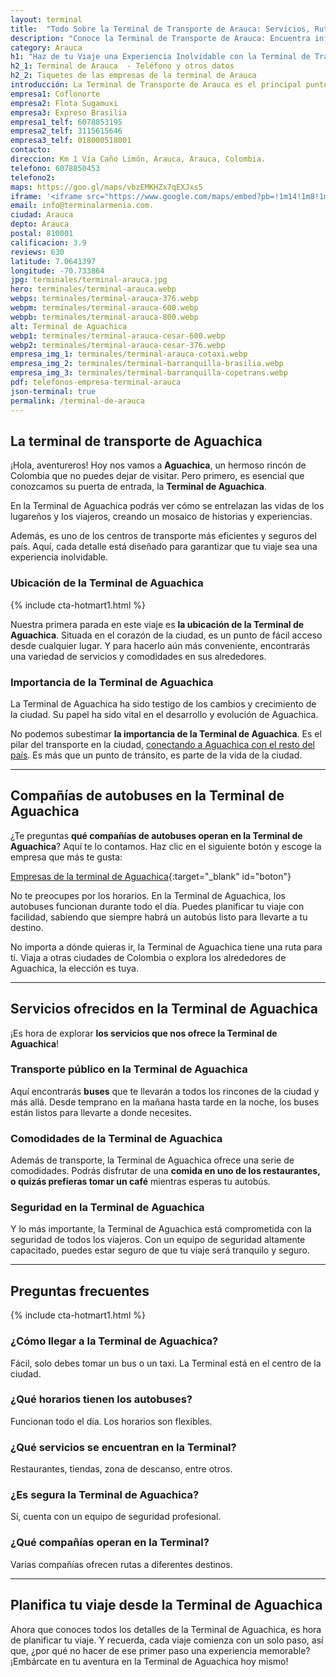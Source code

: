 ```yaml
---
layout: terminal
title:  "Todo Sobre la Terminal de Transporte de Arauca: Servicios, Rutas y Más"
description: "Conoce la Terminal de Transporte de Arauca: Encuentra información sobre servicios, rutas y horarios. ¡Planifica tu viaje hoy!"
category: Arauca   
h1: "Haz de tu Viaje una Experiencia Inolvidable con la Terminal de Transporte de Arauca"
h2_1: Terminal de Arauca  - Teléfono y otros datos
h2_2: Tiquetes de las empresas de la terminal de Arauca 
introducción: La Terminal de Transporte de Arauca es el principal punto de conexión para viajeros en Arauca, ofreciendo diversas rutas y servicios de calidad
empresa1: Coflonorte
empresa2: Flota Sugamuxi
empresa3: Expreso Brasilia
empresa1_telf: 6078853195
empresa2_telf: 3115615646
empresa3_telf: 018000518001
contacto: 
direccion: Km 1 Vía Caño Limón, Arauca, Arauca, Colombia.
telefono: 6078850453 
telefono2: 
maps: https://goo.gl/maps/vbzEMKHZx7qEXJxs5
iframe: '<iframe src="https://www.google.com/maps/embed?pb=!1m14!1m8!1m3!1d15838.12808567765!2d-70.733864!3d7.0641397!3m2!1i1024!2i768!4f13.1!3m3!1m2!1s0x8e6fea339d1f51af%3A0x94ce1c3315c67fab!2sTerminal%20de%20Transportes%20Arauca!5e0!3m2!1ses-419!2sco!4v1689986726635!5m2!1ses-419!2sco" width="100%" height="450" style="border:0;" allowfullscreen="" loading="lazy" referrerpolicy="no-referrer-when-downgrade"></iframe>'
email: info@terminalarmenia.com.
ciudad: Arauca 
depto: Arauca 
postal: 810001
calificacion: 3.9
reviews: 630
latitude: 7.0641397
longitude: -70.733864
jpg: terminales/terminal-arauca.jpg
hero: terminales/terminal-arauca.webp
webps: terminales/terminal-arauca-376.webp
webpm: terminales/terminal-arauca-600.webp
webpb: terminales/terminal-arauca-800.webp
alt: Terminal de Aguachica
webp1: terminales/terminal-arauca-cesar-600.webp
webp2: terminales/terminal-arauca-cesar-376.webp
empresa_img_1: terminales/terminal-arauca-cotaxi.webp
empresa_img_2: terminales/terminal-barranquilla-brasilia.webp
empresa_img_3: terminales/terminal-barranquilla-copetrans.webp
pdf: telefonos-empresa-terminal-arauca
json-terminal: true
permalink: /terminal-de-arauca
---
```

## La terminal de transporte de Aguachica

¡Hola, aventureros! Hoy nos vamos a **Aguachica**, un hermoso rincón de Colombia que no puedes dejar de visitar. Pero primero, es esencial que conozcamos su puerta de entrada, la **Terminal de Aguachica**.

En la Terminal de Aguachica podrás ver cómo se entrelazan las vidas de los lugareños y los viajeros, creando un mosaico de historias y experiencias.

Además, es uno de los centros de transporte más eficientes y seguros del país. Aquí, cada detalle está diseñado para garantizar que tu viaje sea una experiencia inolvidable.

### Ubicación de la Terminal de Aguachica

{% include cta-hotmart1.html %}

Nuestra primera parada en este viaje es **la ubicación de la Terminal de Aguachica**. Situada en el corazón de la ciudad, es un punto de fácil acceso desde cualquier lugar. Y para hacerlo aún más conveniente, encontrarás una variedad de servicios y comodidades en sus alrededores.

### Importancia de la Terminal de Aguachica

La Terminal de Aguachica ha sido testigo de los cambios y crecimiento de la ciudad. Su papel ha sido vital en el desarrollo y evolución de Aguachica.

No podemos subestimar **la importancia de la Terminal de Aguachica**. Es el pilar del transporte en la ciudad, [conectando a Aguachica con el resto del país]({{'terminales-de-colombia'|relative_url}}). Es más que un punto de tránsito, es parte de la vida de la ciudad.

-----

## Compañías de autobuses en la Terminal de Aguachica

¿Te preguntas **qué compañías de autobuses operan en la Terminal de Aguachica**? Aquí te lo contamos. Haz clic en el siguiente botón y escoge la empresa que más te gusta:

[Empresas de la terminal de Aguachica]({{page.url}}/{{page.pdf}}){:target="_blank" id="boton"}

No te preocupes por los horarios. En la Terminal de Aguachica, los autobuses funcionan durante todo el día. Puedes planificar tu viaje con facilidad, sabiendo que siempre habrá un autobús listo para llevarte a tu destino.

No importa a dónde quieras ir, la Terminal de Aguachica tiene una ruta para ti. Viaja a otras ciudades de Colombia o explora los alrededores de Aguachica, la elección es tuya.

-----

## Servicios ofrecidos en la Terminal de Aguachica

¡Es hora de explorar **los servicios que nos ofrece la Terminal de Aguachica**!

### Transporte público en la Terminal de Aguachica

Aquí encontrarás **buses** que te llevarán a todos los rincones de la ciudad y más allá. Desde temprano en la mañana hasta tarde en la noche, los buses están listos para llevarte a donde necesites.

### Comodidades de la Terminal de Aguachica

Además de transporte, la Terminal de Aguachica ofrece una serie de comodidades. Podrás disfrutar de una **comida en uno de los restaurantes, o quizás prefieras tomar un café** mientras esperas tu autobús.

### Seguridad en la Terminal de Aguachica

Y lo más importante, la Terminal de Aguachica está comprometida con la seguridad de todos los viajeros. Con un equipo de seguridad altamente capacitado, puedes estar seguro de que tu viaje será tranquilo y seguro.

-----

## Preguntas frecuentes

{% include cta-hotmart1.html %}

### ¿Cómo llegar a la Terminal de Aguachica?

Fácil, solo debes tomar un bus o un taxi. La Terminal está en el centro de la ciudad.

### ¿Qué horarios tienen los autobuses?

Funcionan todo el día. Los horarios son flexibles.

### ¿Qué servicios se encuentran en la Terminal?

Restaurantes, tiendas, zona de descanso, entre otros.

### ¿Es segura la Terminal de Aguachica?

Sí, cuenta con un equipo de seguridad profesional.

### ¿Qué compañías operan en la Terminal?

Varias compañías ofrecen rutas a diferentes destinos.

-----

## Planifica tu viaje desde la Terminal de Aguachica

Ahora que conoces todos los detalles de la Terminal de Aguachica, es hora de planificar tu viaje. Y recuerda, cada viaje comienza con un solo paso, así que, ¿por qué no hacer de ese primer paso una experiencia memorable? ¡Embárcate en tu aventura en la Terminal de Aguachica hoy mismo!

